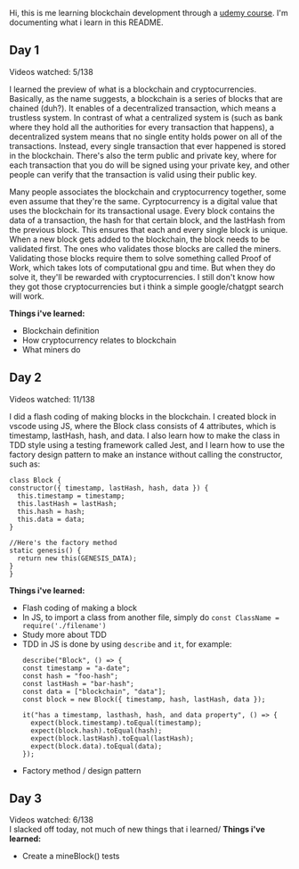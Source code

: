 Hi, this is me learning blockchain development through a [udemy course](https://www.udemy.com/share/1022Su3@s81Hzg2wSFWWDJpCB5mh33qxZtR0BqzG87Yp2Ode-QzeslVsPT-eVkh5tIDjAJSITw==/). I'm documenting what i learn in this README.

<h2> Day 1</h2>

  Videos watched: 5/138 </br>
  
  I learned the preview of what is a blockchain and cryptocurrencies. Basically, as the name suggests, a blockchain is a series of blocks that are chained (duh?). It enables of a decentralized transaction, which means a trustless system.
  In contrast of what a centralized system is (such as bank where they hold all the authorities for every transaction that happens), a decentralized system means that no single entity holds power on all of the transactions. Instead,
  every single transaction that ever happened is stored in the blockchain. There's also the term  public and private key, where for each transaction that you do will be signed using your private key, and other people can verify that the transaction is valid using their public key. </br>
  
  Many people associates the blockchain and cryptocurrency together, some even assume that they're the same. Cyrptocurrency is a digital value that uses the blockchain for its transactional usage. Every block contains the data of a transaction, the hash for that certain block, and
  the lastHash from the previous block. This ensures that each and every single block is unique. When a new block gets added to the blockchain, the block needs to be validated first. The ones who validates those blocks are called the miners. Validating those blocks require them to solve something
  called Proof of Work, which takes lots of computational gpu and time. But when they do solve it, they'll be rewarded with cryptocurrencies. I still don't know how they got those cryptocurrencies but i think a simple google/chatgpt search will work.

  **Things i've learned:** </br>
  - Blockchain definition
  - How cryptocurrency relates to blockchain
  - What miners do

<h2> Day 2 </h2>
  Videos watched: 11/138 </br>
  
  I did a flash coding of making blocks in the blockchain. I created block in vscode using JS, where the Block class consists of 4 attributes, which is timestamp, lastHash, hash, and data. I also learn how to make the class in TDD style using
  a testing framework called Jest, and I learn how to use the factory design pattern to make an instance without calling the constructor, such as: </br>
  ```
class Block {
  constructor({ timestamp, lastHash, hash, data }) {
    this.timestamp = timestamp;
    this.lastHash = lastHash;
    this.hash = hash;
    this.data = data;
  }

//Here's the factory method
  static genesis() {
    return new this(GENESIS_DATA);
  }
}
  ```

**Things i've learned:** </br>
- Flash coding of making a block
- In JS, to import a class from another file, simply do `const ClassName = require('./filename')`
- Study more about TDD
- TDD in JS is done by using `describe` and `it`, for example:
  ```
  describe("Block", () => {
  const timestamp = "a-date";
  const hash = "foo-hash";
  const lastHash = "bar-hash";
  const data = ["blockchain", "data"];
  const block = new Block({ timestamp, hash, lastHash, data });

  it("has a timestamp, lasthash, hash, and data property", () => {
    expect(block.timestamp).toEqual(timestamp);
    expect(block.hash).toEqual(hash);
    expect(block.lastHash).toEqual(lastHash);
    expect(block.data).toEqual(data);
  });
  ```
- Factory method / design pattern

<h2> Day 3</h2>

Videos watched: 6/138 </br>
I slacked off today, not much of new things that i learned/
**Things i've learned:** </br>
- Create a mineBlock() tests

  
  
